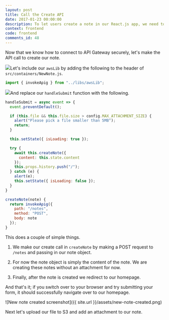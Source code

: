 ```yaml
---
layout: post
title: Call the Create API
date: 2017-01-23 00:00:00
description: To let users create a note in our React.js app, we need to connect our form to our serverless API backend. We are going to use our API Gateway helper to make the request by passing in the Cognito User Pool user token.
context: frontend
code: frontend
comments_id: 48
---
```


Now that we know how to connect to API Gateway securely, let's make the API call to create our note.

<img class="code-marker" src="{{ site.url }}/assets/s.png" />Let's include our `awsLib` by adding the following to the header of `src/containers/NewNote.js`.

``` javascript
import { invokeApig } from "../libs/awsLib";
```

<img class="code-marker" src="{{ site.url }}/assets/s.png" />And replace our `handleSubmit` function with the following.

``` javascript
handleSubmit = async event => {
  event.preventDefault();

  if (this.file && this.file.size > config.MAX_ATTACHMENT_SIZE) {
    alert("Please pick a file smaller than 5MB");
    return;
  }

  this.setState({ isLoading: true });

  try {
    await this.createNote({
      content: this.state.content
    });
    this.props.history.push("/");
  } catch (e) {
    alert(e);
    this.setState({ isLoading: false });
  }
}

createNote(note) {
  return invokeApig({
    path: "/notes",
    method: "POST",
    body: note
  });
}
```

This does a couple of simple things.

1. We make our create call in `createNote` by making a POST request to `/notes` and passing in our note object.

2. For now the note object is simply the content of the note. We are creating these notes without an attachment for now.

3. Finally, after the note is created we redirect to our homepage.

And that's it; if you switch over to your browser and try submitting your form, it should successfully navigate over to our homepage.

![New note created screenshot]({{ site.url }}/assets/new-note-created.png)

Next let's upload our file to S3 and add an attachment to our note.
